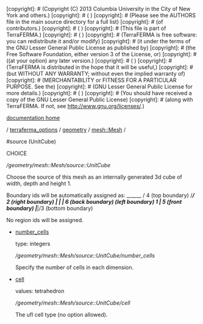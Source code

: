 [copyright]: # (Copyright (C) 2013 Columbia University in the City of New York and others.)
[copyright]: # ( )
[copyright]: # (Please see the AUTHORS file in the main source directory for a full list)
[copyright]: # (of contributors.)
[copyright]: # ( )
[copyright]: # (This file is part of TerraFERMA.)
[copyright]: # ( )
[copyright]: # (TerraFERMA is free software: you can redistribute it and/or modify)
[copyright]: # (it under the terms of the GNU Lesser General Public License as published by)
[copyright]: # (the Free Software Foundation, either version 3 of the License, or)
[copyright]: # ((at your option) any later version.)
[copyright]: # ( )
[copyright]: # (TerraFERMA is distributed in the hope that it will be useful,)
[copyright]: # (but WITHOUT ANY WARRANTY; without even the implied warranty of)
[copyright]: # (MERCHANTABILITY or FITNESS FOR A PARTICULAR PURPOSE. See the)
[copyright]: # (GNU Lesser General Public License for more details.)
[copyright]: # ( )
[copyright]: # (You should have received a copy of the GNU Lesser General Public License)
[copyright]: # (along with TerraFERMA. If not, see <http://www.gnu.org/licenses/>.)

[documentation home](https://github.com/terraferma/terraferma/wiki/Documentation)

/ [terraferma_options](../../../terraferma_options.md) / [geometry](../../geometry.md) / [mesh::Mesh](../mesh__Mesh.md) /

#source (UnitCube)

CHOICE 

*/geometry/mesh::Mesh/source::UnitCube*

Choose the source of this mesh as an internally generated 3d cube of width, depth and height 1.

Boundary ids will be automatically assigned as:
                          ______
                         /  4 (top boundary)
                        /_____/ 2 (right boundary)
                       |     |  | 6 (back boundary)
    (left boundary) 1  |  5 (front boundary)
                       |_____|/3 (bottom boundary)
  
No region ids will be assigned.   

* [number_cells](source__UnitCube/number_cells.md "child")

    type: integers

    */geometry/mesh::Mesh/source::UnitCube/number_cells*

    Specify the number of cells in each dimension.

* [cell](source__UnitCube/cell.md "child")

    values: tetrahedron

    */geometry/mesh::Mesh/source::UnitCube/cell*

    The ufl cell type (no option allowed).

[autogenerated]: # (This file was automatically generated from the schema file:/home/cwilson/repos/github/TerraFERMA/TerraFERMA/buckettools/schemas/geometry.rng.)

